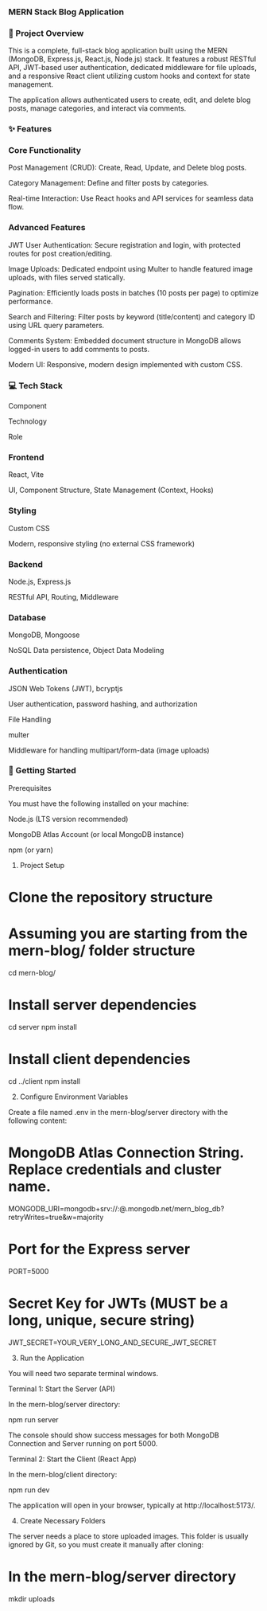 ### MERN Stack Blog Application

### 📝 Project Overview

This is a complete, full-stack blog application built using the MERN (MongoDB, Express.js, React.js, Node.js) stack. It features a robust RESTful API, JWT-based user authentication, dedicated middleware for file uploads, and a responsive React client utilizing custom hooks and context for state management.

The application allows authenticated users to create, edit, and delete blog posts, manage categories, and interact via comments.

### ✨ Features

### Core Functionality

Post Management (CRUD): Create, Read, Update, and Delete blog posts.

Category Management: Define and filter posts by categories.

Real-time Interaction: Use React hooks and API services for seamless data flow.

### Advanced Features

JWT User Authentication: Secure registration and login, with protected routes for post creation/editing.

Image Uploads: Dedicated endpoint using Multer to handle featured image uploads, with files served statically.

Pagination: Efficiently loads posts in batches (10 posts per page) to optimize performance.

Search and Filtering: Filter posts by keyword (title/content) and category ID using URL query parameters.

Comments System: Embedded document structure in MongoDB allows logged-in users to add comments to posts.

Modern UI: Responsive, modern design implemented with custom CSS.

### 💻 Tech Stack

Component

Technology

Role

### Frontend

React, Vite

UI, Component Structure, State Management (Context, Hooks)

### Styling

Custom CSS

Modern, responsive styling (no external CSS framework)

### Backend

Node.js, Express.js

RESTful API, Routing, Middleware

### Database

MongoDB, Mongoose

NoSQL Data persistence, Object Data Modeling

### Authentication

JSON Web Tokens (JWT), bcryptjs

User authentication, password hashing, and authorization

File Handling

multer

Middleware for handling multipart/form-data (image uploads)

### 🚀 Getting Started

Prerequisites

You must have the following installed on your machine:

Node.js (LTS version recommended)

MongoDB Atlas Account (or local MongoDB instance)

npm (or yarn)

1. Project Setup

# Clone the repository structure
# Assuming you are starting from the mern-blog/ folder structure
cd mern-blog/

# Install server dependencies
cd server
npm install

# Install client dependencies
cd ../client
npm install


2. Configure Environment Variables

Create a file named .env in the mern-blog/server directory with the following content:

# MongoDB Atlas Connection String. Replace credentials and cluster name.
MONGODB_URI=mongodb+srv://<YourUsername>:<YourPassword>@<YourCluster>.mongodb.net/mern_blog_db?retryWrites=true&w=majority

# Port for the Express server
PORT=5000

# Secret Key for JWTs (MUST be a long, unique, secure string)
JWT_SECRET=YOUR_VERY_LONG_AND_SECURE_JWT_SECRET


3. Run the Application

You will need two separate terminal windows.

Terminal 1: Start the Server (API)

In the mern-blog/server directory:

npm run server


The console should show success messages for both MongoDB Connection and Server running on port 5000.

Terminal 2: Start the Client (React App)

In the mern-blog/client directory:

npm run dev


The application will open in your browser, typically at http://localhost:5173/.

4. Create Necessary Folders

The server needs a place to store uploaded images. This folder is usually ignored by Git, so you must create it manually after cloning:

# In the mern-blog/server directory
mkdir uploads
